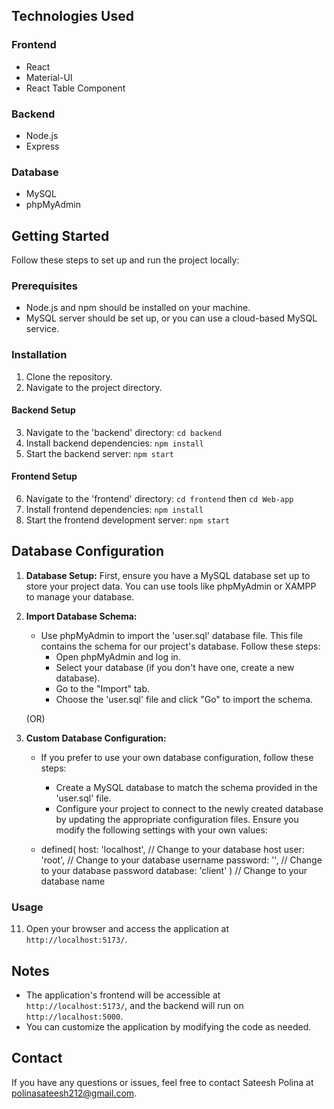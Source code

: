 ## Technologies Used

### Frontend
- React
- Material-UI
- React Table Component

### Backend
- Node.js
- Express

### Database
- MySQL
- phpMyAdmin

## Getting Started

Follow these steps to set up and run the project locally:

### Prerequisites

- Node.js and npm should be installed on your machine.
- MySQL server should be set up, or you can use a cloud-based MySQL service.

### Installation

1. Clone the repository.
2. Navigate to the project directory.

#### Backend Setup

3. Navigate to the 'backend' directory: `cd backend`
4. Install backend dependencies: `npm install`
5. Start the backend server: `npm start`

#### Frontend Setup

6. Navigate to the 'frontend' directory: `cd frontend` then `cd Web-app`
7. Install frontend dependencies: `npm install`
8. Start the frontend development server: `npm start`

## Database Configuration

1. **Database Setup:** First, ensure you have a MySQL database set up to store your project data. You can use tools like phpMyAdmin or XAMPP to manage your database.

2. **Import Database Schema:**
   - Use phpMyAdmin to import the 'user.sql' database file. This file contains the schema for our project's database. Follow these steps:
     - Open phpMyAdmin and log in.
     - Select your database (if you don't have one, create a new database).
     - Go to the "Import" tab.
     - Choose the 'user.sql' file and click "Go" to import the schema.

   (OR)

3. **Custom Database Configuration:**
   - If you prefer to use your own database configuration, follow these steps:
     - Create a MySQL database to match the schema provided in the 'user.sql' file.
     - Configure your project to connect to the newly created database by updating the appropriate configuration files. Ensure you modify the following settings with your own values:

   - defined(
    host: 'localhost',       // Change to your database host
    user: 'root',            // Change to your database username
    password: '',           // Change to your database password
    database: 'client' )    // Change to your database name

   
  
 
 

### Usage

11. Open your browser and access the application at ` http://localhost:5173/`.

## Notes

- The application's frontend will be accessible at ` http://localhost:5173/`, and the backend will run on `http://localhost:5000`.
- You can customize the application by modifying the code as needed.

## Contact

If you have any questions or issues, feel free to contact Sateesh Polina at polinasateesh212@gmail.com.
